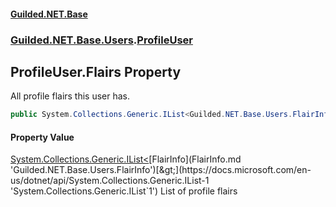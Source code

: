 #### [Guilded.NET.Base](Guilded_NET_Base.md 'Guilded.NET.Base')
### [Guilded.NET.Base.Users](Guilded_NET_Base.md#Guilded_NET_Base_Users 'Guilded.NET.Base.Users').[ProfileUser](ProfileUser.md 'Guilded.NET.Base.Users.ProfileUser')
## ProfileUser.Flairs Property
All profile flairs this user has.  
```csharp
public System.Collections.Generic.IList<Guilded.NET.Base.Users.FlairInfo> Flairs { get; set; }
```
#### Property Value
[System.Collections.Generic.IList&lt;](https://docs.microsoft.com/en-us/dotnet/api/System.Collections.Generic.IList-1 'System.Collections.Generic.IList`1')[FlairInfo](FlairInfo.md 'Guilded.NET.Base.Users.FlairInfo')[&gt;](https://docs.microsoft.com/en-us/dotnet/api/System.Collections.Generic.IList-1 'System.Collections.Generic.IList`1')
List of profile flairs
